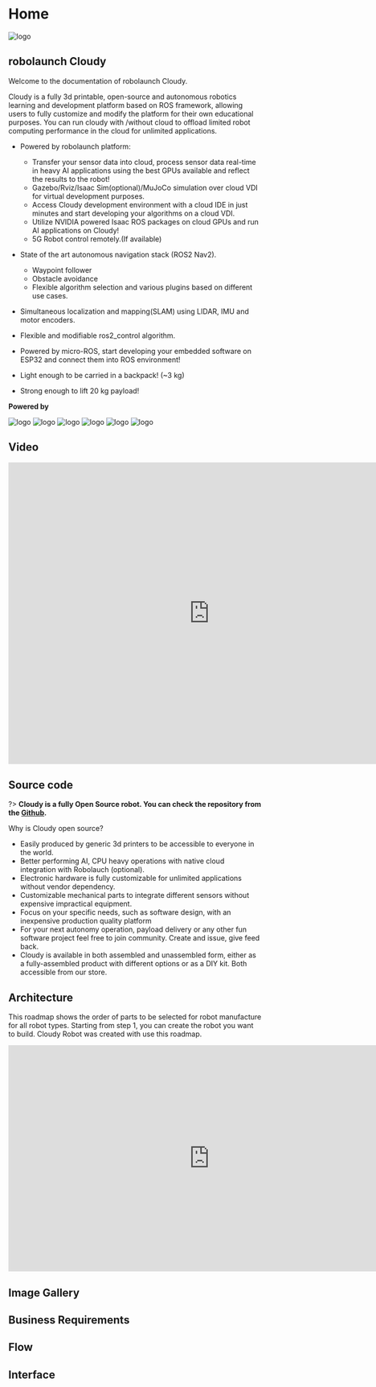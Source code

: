 
# Home
![logo](https://micro.ros.org/img/micro-ROS_big_logo.png ':size=20%')
## robolaunch Cloudy
Welcome to the documentation of robolaunch Cloudy.

Cloudy is a fully 3d printable, open-source and autonomous robotics learning and development platform based on ROS framework, allowing users to fully customize and modify the platform for their own educational purposes. You can run cloudy with /without cloud to offload limited robot computing performance in the cloud for unlimited applications.


- Powered by robolaunch platform:
    - Transfer your sensor data into cloud, process sensor data real-time in heavy AI applications using the best GPUs available and reflect the results to the robot!
    - Gazebo/Rviz/Isaac Sim(optional)/MuJoCo simulation over cloud VDI for virtual development purposes. 
    - Access Cloudy development environment with a cloud IDE in just minutes and start developing your algorithms on a cloud VDI.
    - Utilize NVIDIA powered Isaac ROS packages on cloud GPUs and run AI applications on Cloudy!
    - 5G Robot control remotely.(If available) 
- State of the art autonomous navigation stack (ROS2 Nav2).
    - Waypoint follower
    - Obstacle avoidance
    - Flexible algorithm selection and various plugins based on different use cases.
- Simultaneous localization and mapping(SLAM) using LIDAR, IMU and motor encoders.
- Flexible and modifiable ros2_control algorithm. 
- Powered by micro-ROS, start developing your embedded software on ESP32 
and connect them into ROS environment! 

- Light enough to be carried in a backpack! (~3 kg)
- Strong enough to lift 20 kg payload!

**Powered by**

![logo](https://micro.ros.org/img/micro-ROS_big_logo.png ':size=20%')
![logo](https://www.nvidia.com/content/dam/en-zz/Solutions/about-nvidia/logo-and-brand/01-nvidia-logo-horiz-500x200-2c50-d.png ':size=15%')
![logo](https://navigation.ros.org/_static/nav2_logo.png ':size=5%')
![logo](/logo/ROS2_Color.svg ':size=25%')
![logo](https://gazebosim.org/assets/images/logos/gazebo_horz_pos.png ':size=15%')
![logo](https://control.ros.org/master/_static/logo_ros-controls.png ':size=7%')




## Video

<iframe  height=600 width=800 src="https://www.youtube.com/embed/7wn2tVbTrz8" title="YouTube video player" frameborder="0" allow="accelerometer; autoplay; clipboard-write; encrypted-media; gyroscope; picture-in-picture; web-share" allowfullscreen></iframe>

## Source code

?> **Cloudy is a fully Open Source robot. You can check the repository from the [Github](https://github.com/robolaunch/cloudy).**

Why is Cloudy open source?

- Easily produced by generic 3d printers to be accessible to everyone in the world.
- Better performing AI, CPU heavy operations with native cloud integration with Robolauch (optional).
- Electronic hardware is fully customizable for unlimited applications without vendor dependency.
- Customizable mechanical parts to integrate different sensors without expensive impractical equipment.
- Focus on your specific needs, such as software design, with an inexpensive production quality platform
- For your next autonomy operation, payload delivery or any other fun software project feel free to join community. Create and issue, give feed back.
- Cloudy is available in both assembled and unassembled form, either as a fully-assembled product with different options or as a DIY kit. Both accessible from our store.


## Architecture

This roadmap shows the order of parts to be selected for robot manufacture for all robot types. Starting from step 1, you can create the robot you want to build. Cloudy Robot was created with use this roadmap.
<iframe style="border:none" width="800" height="450" src="https://whimsical.com/embed/BUsidHoXK9xqfDExd4iyRW@7YNFXnKbYmPnTJDWNcchx"></iframe>

## Image Gallery



## Business Requirements

## Flow

## Interface
